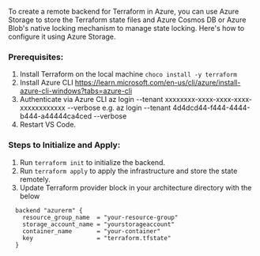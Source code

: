 To create a remote backend for Terraform in Azure, you can use Azure Storage to store the Terraform state files and Azure Cosmos DB or Azure Blob's native locking mechanism to manage state locking. Here's how to configure it using Azure Storage.

### Prerequisites:
1. Install Terraform on the local machine
`choco install -y terraform`
2. Install Azure CLI
https://learn.microsoft.com/en-us/cli/azure/install-azure-cli-windows?tabs=azure-cli
3. Authenticate via Azure CLI
az login --tenant xxxxxxxx-xxxx-xxxx-xxxx-xxxxxxxxxxxx --verbose
e.g.
az login --tenant 4d4dcd44-f444-4444-b444-a44444ca4ced --verbose
4. Restart VS Code.


### Steps to Initialize and Apply:
1. Run `terraform init` to initialize the backend.
2. Run `terraform apply` to apply the infrastructure and store the state remotely.
3. Update Terraform provider block in your architecture directory with the below
```
  backend "azurerm" {
    resource_group_name  = "your-resource-group"
    storage_account_name = "yourstorageaccount"
    container_name       = "your-container"
    key                  = "terraform.tfstate"
  }
```
